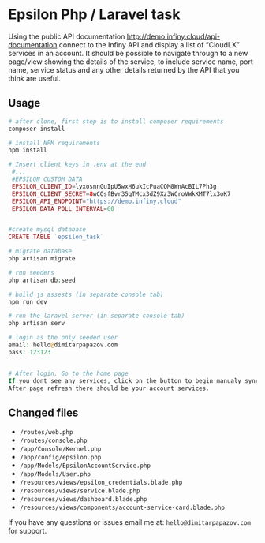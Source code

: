 # Epsilon Php / Laravel task

Using the public API documentation http://demo.infiny.cloud/api-documentation connect to the Infiny API and display a list of “CloudLX” services in an account. It should be possible to navigate through to a new page/view showing the details of the service, to include service name, port name, service status and any other details returned by the API that you think are useful.


## Usage

```php
# after clone, first step is to install composer requirements
composer install

# install NPM requirements
npm install

# Insert client keys in .env at the end 
 #...
 #EPSILON CUSTOM DATA
 EPSILON_CLIENT_ID=lyxosnnGuIpU5wxH6ukIcPuaCOM8WnAcBIL7Ph3g
 EPSILON_CLIENT_SECRET=8wCOsfBvr35qTMcx3dZ9Xz3WCroVWkKMT7lx3oK7
 EPSILON_API_ENDPOINT="https://demo.infiny.cloud"
 EPSILON_DATA_POLL_INTERVAL=60


#create mysql database
CREATE TABLE `epsilon_task`

# migrate database
php artisan migrate

# run seeders
php artisan db:seed

# build js assests (in separate console tab)
npm run dev

# run the laravel server (in separate console tab)
php artisan serv

# login as the only seeded user
email: hello@dimitarpapazov.com
pass: 123123


# After login, Go to the home page
If you dont see any services, click on the button to begin manualy syncing. 
After page refresh there should be your account services.
```

## Changed files
 - `/routes/web.php`
 - `/routes/console.php`
 - `/app/Console/Kernel.php`
 - `/app/config/epsilon.php`
 - `/app/Models/EpsilonAccountService.php`
 - `/app/Models/User.php`
 - `/resources/views/epsilon_credentials.blade.php`
 - `/resources/views/service.blade.php`
 - `/resources/views/dashboard.blade.php`
 - `/resources/views/components/account-service-card.blade.php`

If you have any questions or issues email me at: `hello@dimitarpapazov.com` for support.